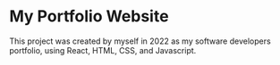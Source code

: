 # My Portfolio Website 

This project was created by myself in 2022 as my software developers portfolio, using React, HTML, CSS, and Javascript. 

